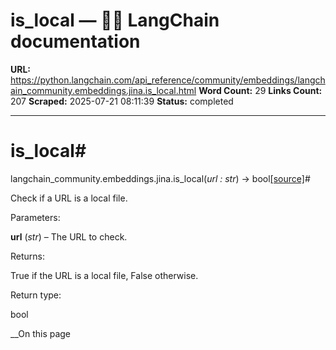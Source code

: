 # is_local — 🦜🔗 LangChain  documentation

**URL:** https://python.langchain.com/api_reference/community/embeddings/langchain_community.embeddings.jina.is_local.html
**Word Count:** 29
**Links Count:** 207
**Scraped:** 2025-07-21 08:11:39
**Status:** completed

---

# is\_local\#

langchain\_community.embeddings.jina.is\_local\(_url : str_\) → bool[\[source\]](https://python.langchain.com/api_reference/_modules/langchain_community/embeddings/jina.html#is_local)\#     

Check if a URL is a local file.

Parameters:     

**url** \(_str_\) – The URL to check.

Returns:     

True if the URL is a local file, False otherwise.

Return type:     

bool

__On this page